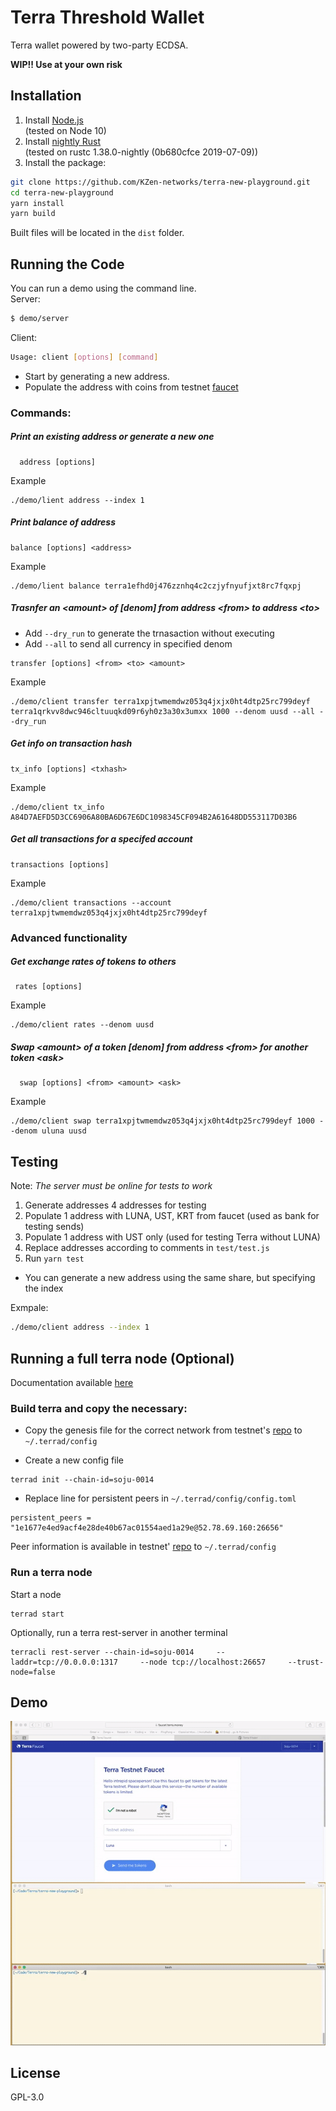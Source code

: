 # Terra Threshold Wallet

Terra wallet powered by two-party ECDSA.

**WIP!! Use at your own risk**

## Installation

1. Install [Node.js](https://nodejs.org/en/download/)<br>
   (tested on Node 10)
2. Install [nightly Rust](https://github.com/rust-lang/rustup.rs#installation)<br>
   (tested on rustc 1.38.0-nightly (0b680cfce 2019-07-09))
3. Install the package:

```sh
git clone https://github.com/KZen-networks/terra-new-playground.git
cd terra-new-playground
yarn install
yarn build
```

Built files will be located in the `dist` folder.

## Running the Code

You can run a demo using the command line.  
Server:

```sh
$ demo/server
```

Client:

```sh
Usage: client [options] [command]
```

- Start by generating a new address.
- Populate the address with coins from testnet [faucet](https://faucet.terra.money)

### Commands:

##### Print an existing address or generate a new one

```
  address [options]
```

Example

```
./demo/lient address --index 1
```

##### Print balance of address

```
balance [options] <address>
```

Example

```
./demo/lient balance terra1efhd0j476zznhq4c2czjyfnyufjxt8rc7fqxpj
```

##### Trasnfer an \<amount\> of [denom] from address \<from\> to address \<to\>

- Add `--dry_run` to generate the trnasaction without executing
- Add `--all` to send all currency in specified denom

```
transfer [options] <from> <to> <amount>
```

Example

```
./demo/client transfer terra1xpjtwmemdwz053q4jxjx0ht4dtp25rc799deyf terra1qrkvv8dwc946cltuuqkd09r6yh0z3a30x3umxx 1000 --denom uusd --all --dry_run
```

##### Get info on transaction hash

```
tx_info [options] <txhash>
```

Example

```
./demo/client tx_info A84D7AEFD5D3CC6906A80BA6D67E6DC1098345CF094B2A61648DD553117D03B6
```

##### Get all transactions for a specifed account

```
transactions [options]
```

Example

```
./demo/client transactions --account terra1xpjtwmemdwz053q4jxjx0ht4dtp25rc799deyf
```

### Advanced functionality 

##### Get exchange rates of tokens to others

```
 rates [options]
```

Example

```
./demo/client rates --denom uusd
```

##### Swap \<amount\> of a token [denom] from address \<from\> for another token \<ask\>

```
  swap [options] <from> <amount> <ask>
```

Example

```
./demo/client swap terra1xpjtwmemdwz053q4jxjx0ht4dtp25rc799deyf 1000 --denom uluna uusd
```

## Testing

Note: _The server must be online for tests to work_

1. Generate addresses 4 addresses for testing
2. Populate 1 address with LUNA, UST, KRT from faucet (used as bank for testing sends)
3. Populate 1 address with UST only (used for testing Terra without LUNA)
4. Replace addresses according to comments in `test/test.js`
5. Run `yarn test`

- You can generate a new address using the same share, but specifying the index

Exmpale:

```sh
./demo/client address --index 1
```

## Running a full terra node (Optional)

Documentation available [here](https://docs.terra.money/node/installation.html)

### Build terra and copy the necessary:

- Copy the genesis file for the correct network from testnet's [repo](https://github.com/terra-project/testnet) to `~/.terrad/config`

- Create a new config file

```
terrad init --chain-id=soju-0014
```

- Replace line for persistent peers in `~/.terrad/config/config.toml`

```
persistent_peers = "1e1677e4ed9acf4e28de40b67ac01554aed1a29e@52.78.69.160:26656"
```

Peer information is available in testnet' [repo](https://github.com/terra-project/testnet) to `~/.terrad/config`

### Run a terra node

Start a node

```
terrad start
```

Optionally, run a terra rest-server in another terminal

```
terracli rest-server --chain-id=soju-0014     --laddr=tcp://0.0.0.0:1317     --node tcp://localhost:26657     --trust-node=false
```

## Demo
![demo](./assets/demo.gif)

## License

GPL-3.0

